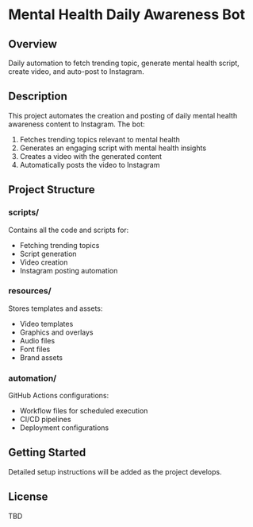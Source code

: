 # Mental Health Daily Awareness Bot

## Overview
Daily automation to fetch trending topic, generate mental health script, create video, and auto-post to Instagram.

## Description
This project automates the creation and posting of daily mental health awareness content to Instagram. The bot:
1. Fetches trending topics relevant to mental health
2. Generates an engaging script with mental health insights
3. Creates a video with the generated content
4. Automatically posts the video to Instagram

## Project Structure

### scripts/
Contains all the code and scripts for:
- Fetching trending topics
- Script generation
- Video creation
- Instagram posting automation

### resources/
Stores templates and assets:
- Video templates
- Graphics and overlays
- Audio files
- Font files
- Brand assets

### automation/
GitHub Actions configurations:
- Workflow files for scheduled execution
- CI/CD pipelines
- Deployment configurations

## Getting Started
Detailed setup instructions will be added as the project develops.

## License
TBD

